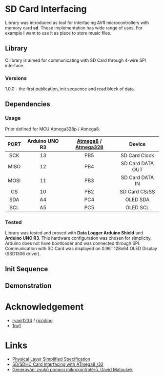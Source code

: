 # SD Card Interfacing
Library was introduced as tool for interfacing AVR microcontrollers with memory card **sd**. These implementation has wide range of uses. For example I want to use it as place to store music files.

## Library
C library is aimed for communicating with SD Card through 4-wire SPI interface.

### Versions
1.0.0 - the first publication, init sequence and read block of data.

## Dependencies


### Usage
Prior defined for MCU Atmega328p / Atmega8.

| PORT  | Arduino UNO R3 | [Atmega8](https://ww1.microchip.com/downloads/en/DeviceDoc/Atmel-2486-8-bit-AVR-microcontroller-ATmega8_L_datasheet.pdf) / [Atmega328](https://ww1.microchip.com/downloads/en/DeviceDoc/ATmega48A-PA-88A-PA-168A-PA-328-P-DS-DS40002061B.pdf) | Device |
| :---: | :---: | :---: | :---: |
| SCK | 13 | PB5 | SD Card Clock |
| MISO | 12 | PB4 | SD Card DATA OUT |
| MOSI | 11 | PB3 | SD Card DATA IN |
| CS | 10 | PB2 | SD Card CS/SS |
| SDA | A4 | PC4 | OLED SDA |
| SCL | A5 | PC5 | OLED SCL |

### Tested
Library was tested and proved with **Data Logger Arduino Shield** and **Arduino UNO R3**. This hardware configuration was chosen for simplicity. Arduino does not have bootloader and was connected through SPI. Communication with SD Card was displayed on 0.96″ 128x64 OLED Display (SSD1306 driver).

## Init Sequence


## Demonstration

# Acknowledgement
- [ryanj1234](https://github.com/ryanj1234) / [rjcoding](http://www.rjhcoding.com/avrc-sd-interface-1.php)
- [1nv1](https://github.com/1nv1/ulibSD/tree/master)

# Links
- [Physical Layer Simplified Specification](https://www.sdcard.org/downloads/pls/)
- [SD/SDHC Card Interfacing with ATmega8 /32](https://www.dharmanitech.com/2009/01/sd-card-interfacing-with-atmega8-fat32.html)
- [Generování zvuků pomocí mikrokontrolérů, David Matoušek](https://www.preskoly.sk/p/370712-generovani-zvuku-pomoci-mikrokontroleru/)
